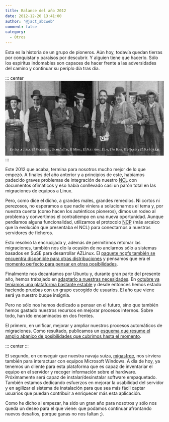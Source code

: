 ```yaml
---
title: Balance del año 2012
date: 2012-12-20 13:41:00
author: '@jact_abcweb'
comment: false
category:
  - Otros
---
```


Esta es la historia de un grupo de pioneros. Aún hoy, todavía quedan tierras por conquistar y paraísos por descubrir. Y alguien tiene que hacerlo. Sólo los espíritus indomables son capaces de hacer frente a las adversidades del camino y continuar su periplo día tras día.

<!-- more -->

::: center
![Grupo Software Libre, año 2012](/img/pioneers_gsl_aytozgz_2012.png 'Grupo Software Libre, año 2012')
:::

Este 2012 que acaba, termina para nosotros mucho mejor de lo que empezó. A finales del año anterior y a principios de este, habíamos padecido graves problemas de integración de nuestro <acronym title="Novell Client for Linux">NCL</acronym> con documentos ofimáticos y eso había conllevado casi un parón total en las migraciones de equipos a Linux.

Pero, como dice el dicho, a grandes males, grandes remedios. Ni cortos ni perezosos, no esperamos a que nadie viniera a solucionarnos el tema y, por nuestra cuenta (como hacen los auténticos pioneros), dimos un rodeo al problema y convertimos el contratiempo en una nueva oportunidad. Aunque perdíamos alguna funcionalidad, utilizamos el protocolo <acronym title="Novell Core Protocol">NCP</acronym> (más arcaico que la evolución que presentaba el NCL) para conectarnos a nuestros servidores de ficheros.

Esto resolvió la encrucijada y, además de permitirnos retomar las migraciones, también nos dio la ocasión de no anclarnos sólo a sistemas basados en SuSE para desarrollar AZLinux. El [paquete ncpfs también se encuentra disponible para otras distribuciones](http://rpmfind.net/linux/rpm2html/search.php?query=ncpfs) y pensamos que era el [momento perfecto para pensar en otras posibilidades]().

Finalmente nos decantamos por Ubuntu y, durante gran parte del presente año, hemos trabajado en [adaptarlo a nuestras necesidades](). En [octubre ya teníamos una plataforma bastante estable]() y desde entonces hemos estado haciendo pruebas con un grupo escogido de usuarios. El año que viene será ya nuestro buque insignia.

Pero no sólo nos hemos dedicado a pensar en el futuro, sino que también hemos gastado nuestros recursos en mejorar procesos internos. Sobre todo, han ido encaminados en dos frentes.

El primero, en unificar, mejorar y ampliar nuestros procesos automáticos de migraciones. Como resultado, publicamos un [esquema que resume el amplio abanico de posibilidades que cubrimos hasta el momento](/files/azl-ocs.pdf).

::: center
<PDF url="/files/azl-ocs.pdf" />
:::

El segundo, en conseguir que nuestra navaja suiza, [migasfree](http://migasfree.org/), nos sirviera también para interactuar con equipos Microsoft Windows. A día de hoy, ya tenemos un cliente para esta plataforma que es capaz de inventariar el equipo en el servidor y recoger información sobre el hardware. Próximamente será capaz de instalar/desinstalar software empaquetado. También estamos dedicando esfuerzos en mejorar la usabilidad del servidor y en agilizar el sistema de instalación para que sea más fácil captar usuarios que puedan contribuir a enriquecer más esta aplicación.

Como he dicho al empezar, ha sido un gran año para nosotros y sólo nos queda un deseo para el que viene: que podamos continuar afrontando nuevos desafíos, porque ganas no nos faltan ;).
